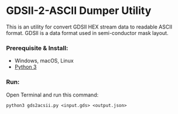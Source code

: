 # GDSII-2-ASCII Dumper Utility

This is an utility for convert GDSII HEX stream data to readable ASCII format. GDSII is a data format used in semi-conductor mask layout.

### Prerequisite & Install:
* Windows, macOS, Linux
* [Python 3](https://www.python.org/)

### Run:

Open Terminal and run this command:

```
python3 gds2acsii.py <input.gds> <output.json>
```
